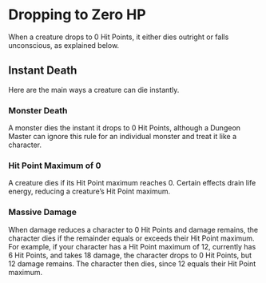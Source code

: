 # Dropping to Zero HP
When a creature drops to 0 Hit Points, it either dies outright or falls unconscious, as explained below.

## Instant Death
Here are the main ways a creature can die instantly.

### Monster Death
A monster dies the instant it drops to 0 Hit Points, although a Dungeon Master can ignore this rule for an individual monster and treat it like a character.

### Hit Point Maximum of 0
A creature dies if its Hit Point maximum reaches 0. Certain effects drain life energy, reducing a creature’s Hit Point maximum.

### Massive Damage
When damage reduces a character to 0 Hit Points and damage remains, the character dies if the remainder equals or exceeds their Hit Point maximum. For example, if your character has a Hit Point maximum of 12, currently has 6 Hit Points, and takes 18 damage, the character drops to 0 Hit Points, but 12 damage remains. The character then dies, since 12 equals their Hit Point maximum.